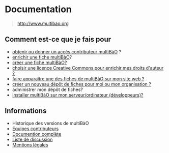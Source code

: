 # Documentation

> http://www.multibao.org

## Comment est-ce que je fais pour

* [obtenir ou donner un accès contributeur multiBàO](https://github.com/multibao/documentation/blob/master/fiches/obtenir_donner_acces_contributeur.md)
?
* [enrichir une fiche multiBàO](https://github.com/multibao/documentation/blob/master/fiches/enrichir_une_fiche.md)?
* [créer une fiche multiBàO?](https://github.com/multibao/documentation/blob/master/fiches/creer_fiche_multibao.md)
* [choisir une licence Creative Commons pour enrichir mes droits d'auteur ?](http://creativecommons.fr/licences/les-6-licences/)
* [faire apparaître une des fiches de multiBàO sur mon site web ?](https://github.com/multibao/documentation/blob/master/fiches/faire_apparaitre_fiche_sur_mon_site.md)
* [créer un nouveau dépôt de fiches pour moi ou mon organisation ?](https://github.com/multibao/documentation/blob/master/fiches/creer_un_depot.md)
* administrer mon dépôt de fiches?
* [installer multiBàO sur mon serveur/ordinateur (développeurs)?](https://github.com/multibao/site/blob/master/README.md)

## Informations

* Historique des versions de multiBàO
* [Equipes contributeurs](https://github.com/orgs/multibao/people)
* [Documention complète](https://github.com/multibao/documentation/blob/master/README.md)
* [Liste de discussion](http://lists.imaginationforpeople.org/cgi-bin/mailman/listinfo/multibao)
* [Mentions légales](http://www.multibao.org/pages/multibao/contributions/mentions_legales)


